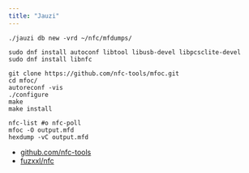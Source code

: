 ```yaml
---
title: "Jauzi"
---
```


`./jauzi db new -vrd ~/nfc/mfdumps/`

```
sudo dnf install autoconf libtool libusb-devel libpcsclite-devel
sudo dnf install libnfc

git clone https://github.com/nfc-tools/mfoc.git
cd mfoc/
autoreconf -vis
./configure
make
make install
```

```
nfc-list #o nfc-poll
mfoc -O output.mfd
hexdump -vC output.mfd
```

- [github.com/nfc-tools](https://github.com/nfc-tools/)
- [fuzxxl/nfc](https://github.com/fuzxxl/nfc)
